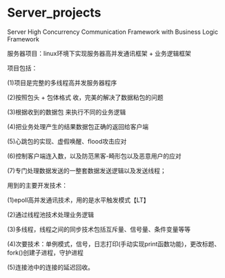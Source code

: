 # Server_projects

Server High Concurrency Communication Framework with Business Logic Framework

服务器项目：linux环境下实现服务器高并发通讯框架 + 业务逻辑框架

项目包括：

(1)项目是完整的多线程高并发服务器程序

(2)按照包头 + 包体格式 收，完美的解决了数据粘包的问题

(3)根据收到的数据包 来执行不同的业务逻辑

(4)把业务处理产生的结果数据包正确的返回给客户端

(5)心跳包的实现、虚假唤醒、flood攻击应对

(6)控制客户端连入数，以及防范黑客-畸形包以及恶意用户的应对

(7)专门处理数据发送的一整套数据发送逻辑以及发送线程；

用到的主要开发技术：

(1)epoll高并发通讯技术，用的是水平触发模式【LT】

(2)通过线程池技术处理业务逻辑

(3)多线程，线程之间的同步技术包括互斥量、信号量、条件变量等等

(4)次要技术：单例模式，信号，日志打印(手动实现print函数功能)，更改标题、fork()创建子进程，守护进程

(5)连接池中的连接的延迟回收。

